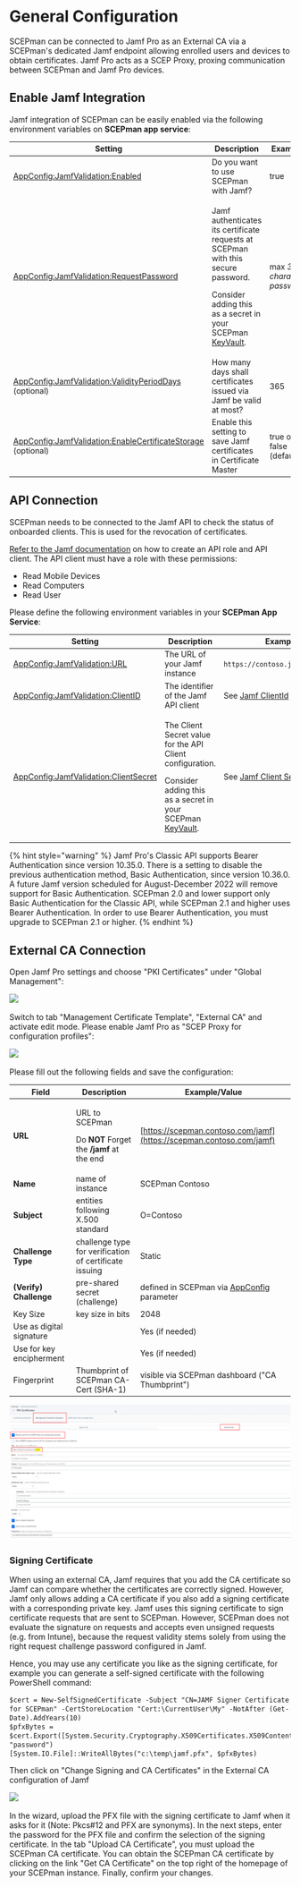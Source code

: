 # General Configuration

SCEPman can be connected to Jamf Pro as an External CA via a SCEPman's dedicated Jamf endpoint allowing enrolled users and devices to obtain certificates. Jamf Pro acts as a SCEP Proxy, proxing communication between SCEPman and Jamf Pro devices.

## Enable Jamf Integration

Jamf integration of SCEPman can be easily enabled via the following environment variables on **SCEPman app service**:

| Setting                                                                                                                                                                                              | Description                                                                                                                                                                                                                                                       | Example                     |
| ---------------------------------------------------------------------------------------------------------------------------------------------------------------------------------------------------- | ----------------------------------------------------------------------------------------------------------------------------------------------------------------------------------------------------------------------------------------------------------------- | --------------------------- |
| [AppConfig:JamfValidation:Enabled](../../scepman-configuration/application-settings/scep-endpoints/jamf-validation.md#appconfig-jamfvalidation-enabled)                                              | Do you want to use SCEPman with Jamf?                                                                                                                                                                                                                             | true                        |
| [AppConfig:JamfValidation:RequestPassword](../../scepman-configuration/application-settings/scep-endpoints/jamf-validation.md#appconfig-jamfvalidation-requestpassword)                              | <p>Jamf authenticates its certificate requests at SCEPman with this secure password.</p><p>Consider adding this as a secret in your SCEPman <a href="../../scepman-configuration/application-settings/#secure-configuration-in-azure-key-vault">KeyVault</a>.</p> | max _32 character password_ |
| [AppConfig:JamfValidation:ValidityPeriodDays](../../scepman-configuration/application-settings/scep-endpoints/jamf-validation.md#appconfig-jamfvalidation-validityperioddays) (optional)             | How many days shall certificates issued via Jamf be valid at most?                                                                                                                                                                                                | 365                         |
| [AppConfig:JamfValidation:EnableCertificateStorage](../../scepman-configuration/application-settings/scep-endpoints/jamf-validation.md#appconfig-jamfvalidation-enablecertificatestorage) (optional) | Enable this setting to save Jamf certificates in Certificate Master                                                                                                                                                                                               | true or false (default)     |

## API Connection

SCEPman needs to be connected to the Jamf API to check the status of onboarded clients. This is used for the revocation of certificates.

[Refer to the Jamf documentation](https://learn.jamf.com/en-US/bundle/jamf-pro-documentation-current/page/API_Roles_and_Clients.html) on how to create an API role and API client. The API client must have a role with these permissions:

* Read Mobile Devices
* Read Computers
* Read User

&#x20;Please define the following environment variables in your **SCEPman App Service**:

| Setting                                                                                                                                                             | Description                                                                                                                                                                                                                               | Example                                                                                                                                    |
| ------------------------------------------------------------------------------------------------------------------------------------------------------------------- | ----------------------------------------------------------------------------------------------------------------------------------------------------------------------------------------------------------------------------------------- | ------------------------------------------------------------------------------------------------------------------------------------------ |
| [AppConfig:JamfValidation:URL](../../scepman-configuration/application-settings/scep-endpoints/jamf-validation.md#appconfig-jamfvalidation-url)                     | The URL of your Jamf instance                                                                                                                                                                                                             | `https://contoso.jamfcloud.com`                                                                                                            |
| [AppConfig:JamfValidation:ClientID](https://docs.scepman.com/advanced-configuration/application-settings/jamf-validation#appconfig-jamfvalidation-clientid)         | The identifier of the Jamf API client                                                                                                                                                                                                     | See [Jamf ClientId](https://learn.jamf.com/en-US/bundle/jamf-pro-documentation-current/page/API_Roles_and_Clients.html#ariaid-title3)      |
| [AppConfig:JamfValidation:ClientSecret](https://docs.scepman.com/advanced-configuration/application-settings/jamf-validation#appconfig-jamfvalidation-clientsecret) | <p>The Client Secret value for the API Client configuration.</p><p>Consider adding this as a secret in your SCEPman <a href="../../scepman-configuration/application-settings/#secure-configuration-in-azure-key-vault">KeyVault</a>.</p> | See [Jamf Client Secret](https://learn.jamf.com/en-US/bundle/jamf-pro-documentation-current/page/API_Roles_and_Clients.html#ariaid-title4) |

{% hint style="warning" %}
Jamf Pro's Classic API supports Bearer Authentication since version 10.35.0. There is a setting to disable the previous authentication method, Basic Authentication, since version 10.36.0. A future Jamf version scheduled for August-December 2022 will remove support for Basic Authentication. SCEPman 2.0 and lower support only Basic Authentication for the Classic API, while SCEPman 2.1 and higher uses Bearer Authentication. In order to use Bearer Authentication, you must upgrade to SCEPman 2.1 or higher.
{% endhint %}

## External CA Connection

Open Jamf Pro settings and choose "PKI Certificates" under "Global Management":

![](<../../.gitbook/assets/image (23).png>)

Switch to tab "Management Certificate Template", "External CA" and activate edit mode. Please enable Jamf Pro as "SCEP Proxy for configuration profiles":

![](<../../.gitbook/assets/image (26).png>)

Please fill out the following fields and save the configuration:

| Field                    | Description                                                                                      | Example/Value                                                                                                                                                             |
| ------------------------ | ------------------------------------------------------------------------------------------------ | ------------------------------------------------------------------------------------------------------------------------------------------------------------------------- |
| **URL**                  | <p>URL to SCEPman</p><p>Do <strong>NOT</strong> Forget the <strong>/jamf</strong> at the end</p> | [https://scepman.contoso.com/jamf](https://scepman.contoso.com/jamf)                                                                                                      |
| **Name**                 | name of instance                                                                                 | SCEPman Contoso                                                                                                                                                           |
| **Subject**              | entities following X.500 standard                                                                | O=Contoso                                                                                                                                                                 |
| **Challenge Type**       | challenge type for verification of certificate issuing                                           | Static                                                                                                                                                                    |
| **(Verify) Challenge**   | pre-shared secret (challenge)                                                                    | defined in SCEPman via [AppConfig](../../scepman-configuration/application-settings/scep-endpoints/jamf-validation.md#appconfig-jamfvalidation-requestpassword) parameter |
| Key Size                 | key size in bits                                                                                 | 2048                                                                                                                                                                      |
| Use as digital signature |                                                                                                  | Yes (if needed)                                                                                                                                                           |
| Use for key encipherment |                                                                                                  | Yes (if needed)                                                                                                                                                           |
| Fingerprint              | Thumbprint of SCEPman CA-Cert (SHA-1)                                                            | visible via SCEPman dashboard ("CA Thumbprint")                                                                                                                           |

![](<../../.gitbook/assets/2021-10-21 20-37-05-Edit PKI Certificates PKI Certificates- and 1 more page - Work - Microsoft Edge.png>)

### Signing Certificate

When using an external CA, Jamf requires that you add the CA certificate so Jamf can compare whether the certificates are correctly signed. However, Jamf only allows adding a CA certificate if you also add a signing certificate with a corresponding private key. Jamf uses this signing certificate to sign certificate requests that are sent to SCEPman. However, SCEPman does not evaluate the signature on requests and accepts even unsigned requests (e.g. from Intune), because the request validity stems solely from using the right request challenge password configured in Jamf.

Hence, you may use any certificate you like as the signing certificate, for example you can generate a self-signed certificate with the following PowerShell command:

```
$cert = New-SelfSignedCertificate -Subject "CN=JAMF Signer Certificate for SCEPman" -CertStoreLocation "Cert:\CurrentUser\My" -NotAfter (Get-Date).AddYears(10)
$pfxBytes = $cert.Export([System.Security.Cryptography.X509Certificates.X509ContentType]::Pfx, "password")
[System.IO.File]::WriteAllBytes("c:\temp\jamf.pfx", $pfxBytes)
```

Then click on "Change Signing and CA Certificates" in the External CA configuration of Jamf

![](../../.gitbook/assets/jamfsigningcertificate.png)

In the wizard, upload the PFX file with the signing certificate to Jamf when it asks for it (Note: Pkcs#12 and PFX are synonyms). In the next steps, enter the password for the PFX file and confirm the selection of the signing certificate. In the tab "Upload CA Certificate", you must upload the SCEPman CA certificate. You can obtain the SCEPman CA certificate by clicking on the link "Get CA Certificate" on the top right of the homepage of your SCEPman instance. Finally, confirm your changes.
